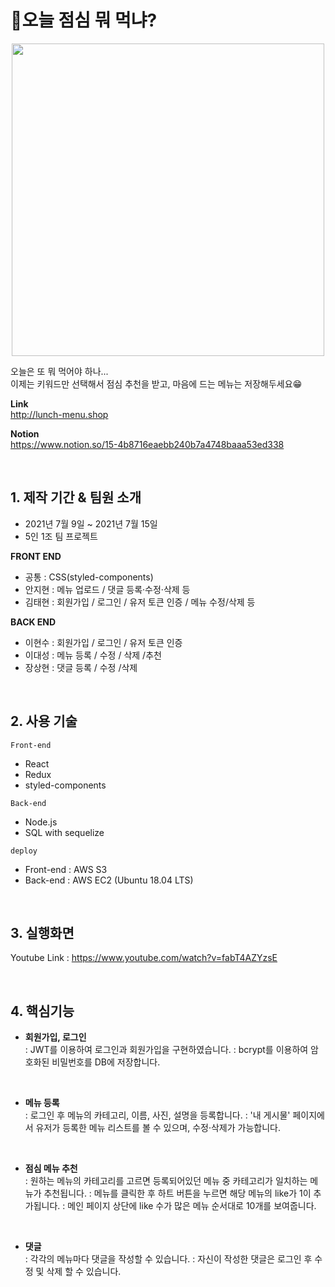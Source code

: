 # 🍕오늘 점심 뭐 먹냐?

<center>
<img src="https://github.com/jihyunan-dev/hanghae_mini_front/blob/development/public/og-image-lunch.jpg?raw=true" width="500px">
</center>

오늘은 또 뭐 먹어야 하나...  
이제는 키워드만 선택해서 점심 추천을 받고, 마음에 드는 메뉴는 저장해두세요😁

**Link**  
http://lunch-menu.shop


**Notion**  
https://www.notion.so/15-4b8716eaebb240b7a4748baaa53ed338

<br>

## 1. 제작 기간 & 팀원 소개

- 2021년 7월 9일 ~ 2021년 7월 15일
- 5인 1조 팀 프로젝트

**FRONT END**

- 공통 : CSS(styled-components)
- 안지현 : 메뉴 업로드 / 댓글 등록·수정·삭제 등
- 김태현 : 회원가입 / 로그인 / 유저 토큰 인증 / 메뉴 수정/삭제 등

**BACK END**

- 이현수 : 회원가입 / 로그인 / 유저 토큰 인증
- 이대성 : 메뉴 등록 / 수정 / 삭제 /추천
- 장상현 : 댓글 등록 / 수정 /삭제

<br>

## 2. 사용 기술
`Front-end`

- React
- Redux
- styled-components


`Back-end`

- Node.js
- SQL with sequelize


`deploy`

- Front-end : AWS S3
- Back-end : AWS EC2 (Ubuntu 18.04 LTS)

<br>

## 3. 실행화면

Youtube Link : https://www.youtube.com/watch?v=fabT4AZYzsE

<br>

## 4. 핵심기능

- **회원가입, 로그인**  
  : JWT를 이용하여 로그인과 회원가입을 구현하였습니다.
  : bcrypt를 이용하여 암호화된 비밀번호를 DB에 저장합니다.

  <br>

- **메뉴 등록**  
  : 로그인 후 메뉴의 카테고리, 이름, 사진, 설명을 등록합니다.
  : '내 게시물' 페이지에서 유저가 등록한 메뉴 리스트를 볼 수 있으며, 수정·삭제가 가능합니다.

<br>

- **점심 메뉴 추천**  
  : 원하는 메뉴의 카테고리를 고르면 등록되어있던 메뉴 중 카테고리가 일치하는 메뉴가 추천됩니다.
  : 메뉴를 클릭한 후 하트 버튼을 누르면 해당 메뉴의 like가 1이 추가됩니다.
  : 메인 페이지 상단에 like 수가 많은 메뉴 순서대로 10개를 보여줍니다.

<br>

- **댓글**  
  : 각각의 메뉴마다 댓글을 작성할 수 있습니다.
  : 자신이 작성한 댓글은 로그인 후 수정 및 삭제 할 수 있습니다.
